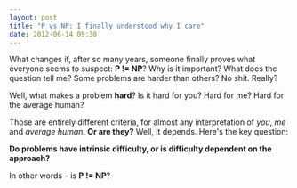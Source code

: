 ```yaml
---
layout: post
title: "P vs NP: I finally understood why I care"
date: 2012-06-14 09:30
---
```


What changes if, after so many years, someone finally proves what everyone seems
to suspect: **P != NP**? Why is it important? What does the question tell me?
Some problems are harder than others? No shit. Really?

Well, what makes a problem **hard**? Is it hard for you? Hard for me? Hard for
the average human?

Those are entirely different criteria, for almost any interpretation of _you_,
_me_ and _average human_. **Or are they?** Well, it depends. Here's the key
question:

**Do problems have intrinsic difficulty, or is difficulty dependent on the
approach?**

In other words – is **P != NP**?
